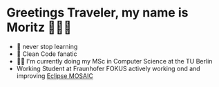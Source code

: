 # Greetings Traveler, my name is Moritz 🏄🏽‍♂️

* 📕 never stop learning
* 🧹 Clean Code fanatic
* 👨‍🎓 I'm currently doing my MSc in Computer Science at the TU Berlin
* Working Student at Fraunhofer FOKUS actively working ond and improving [Eclipse MOSAIC](https://github.com/eclipse/mosaic)
